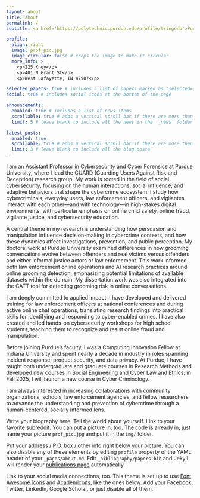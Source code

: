 ```yaml
---
layout: about
title: about
permalink: /
subtitle: <a href='https://polytechnic.purdue.edu/profile/tringenb'>Purdue University</a>

profile:
  align: right
  image: prof_pic.jpg
  image_circular: false # crops the image to make it circular
  more_info: >
    <p>225 Knoy</p>
    <p>401 N Grant St</p>
    <p>West Lafayette, IN 47907</p>

selected_papers: true # includes a list of papers marked as "selected={true}"
social: true # includes social icons at the bottom of the page

announcements:
  enabled: true # includes a list of news items
  scrollable: true # adds a vertical scroll bar if there are more than 3 news items
  limit: 5 # leave blank to include all the news in the `_news` folder

latest_posts:
  enabled: true
  scrollable: true # adds a vertical scroll bar if there are more than 3 new posts items
  limit: 3 # leave blank to include all the blog posts
---
```

I am an Assistant Professor in Cybersecurity and Cyber Forensics at Purdue University, where I lead the GUARD (Guarding Users Against Risk and Deception) research group. My work is rooted in the field of social cybersecurity, focusing on the human interactions, social influence, and adaptive behaviors that shape the cybercrime ecosystem. I study how cybercriminals, everyday users, law enforcement officers, and vigilantes interact with each other—and with technology—in high-stakes digital environments, with particular emphasis on online child safety, online fraud, vigilante justice, and cybersecurity education.

A central theme in my research is understanding how persuasion and manipulation influence decision-making in cybercrime contexts, and how these dynamics affect investigations, prevention, and public perception. My doctoral work at Purdue University examined differences in how grooming conversations evolve between offenders and real victims versus offenders and either informal justice actors or law enforcement. This work informed both law enforcement online operations and AI research practices around online grooming detection, emphasizing potential limitations of available datasets within the domain. My dissertation work was also integrated into the CATT tool for detecting grooming risk in online conversations.

I am deeply committed to applied impact. I have developed and delivered training for law enforcement officers at national conferences and during active online chat operations, translating research findings into practical skills for identifying and responding to cyber-enabled crimes. I have also created and led hands-on cybersecurity workshops for high school students, teaching them to recognize and resist online fraud and manipulation.

Before joining Purdue’s faculty, I was a Computing Innovation Fellow at Indiana University and spent nearly a decade in industry in roles spanning incident response, product security, and data privacy. At Purdue, I have taught both undergraduate and graduate courses in Research Methods and developed new courses in Social Engineering and Cyber Law and Ethics; in Fall 2025, I will launch a new course in Cyber Criminology.

I am always interested in increasing collaborations with community organizations, schools, law enforcement agencies, and fellow researchers to advance the understanding and prevention of cybercrime through a human-centered, socially informed lens.

Write your biography here. Tell the world about yourself. Link to your favorite [subreddit](http://reddit.com). You can put a picture in, too. The code is already in, just name your picture `prof_pic.jpg` and put it in the `img/` folder.

Put your address / P.O. box / other info right below your picture. You can also disable any of these elements by editing `profile` property of the YAML header of your `_pages/about.md`. Edit `_bibliography/papers.bib` and Jekyll will render your [publications page](/al-folio/publications/) automatically.

Link to your social media connections, too. This theme is set up to use [Font Awesome icons](https://fontawesome.com/) and [Academicons](https://jpswalsh.github.io/academicons/), like the ones below. Add your Facebook, Twitter, LinkedIn, Google Scholar, or just disable all of them.
